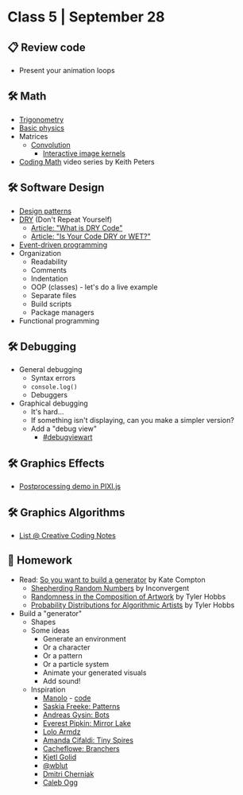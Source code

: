 # Class 5 | September 28

## 📋 Review code

* Present your animation loops

## 🛠️ Math

* [Trigonometry](https://editor.p5js.org/cacheflowe/sketches/SSqX9j2X-)
* [Basic physics](https://editor.p5js.org/cacheflowe/sketches/488Fdh1O1)
* Matrices
  * [Convolution](https://www.taylorpetrick.com/blog/post/convolution-part1)
    * [Interactive image kernels](https://setosa.io/ev/image-kernels/)
* [Coding Math](https://www.youtube.com/user/codingmath) video series by Keith Peters

## 🛠️ Software Design

* [Design patterns](https://medium.com/educative/the-7-most-important-software-design-patterns-d60e546afb0e)
* [DRY](https://en.wikipedia.org/wiki/Don%27t_repeat_yourself) (Don't Repeat Yourself)
  * [Article: "What is DRY Code"](https://codinglead.github.io/javascript/what-is-DRY-code)
  * [Article: "Is Your Code DRY or WET?"](https://dzone.com/articles/is-your-code-dry-or-wet)
* [Event-driven programming](https://en.wikipedia.org/wiki/Event-driven_programming)
* Organization
  * Readability
  * Comments
  * Indentation
  * OOP (classes) - let's do a live example
  * Separate files
  * Build scripts
  * Package managers
* Functional programming

## 🛠️ Debugging

* General debugging
  * Syntax errors
  * `console.log()`
  * Debuggers
* Graphical debugging
  * It's hard...
  * If something isn't displaying, can you make a simpler version?
  * Add a "debug view"
    * [#debugviewart](https://www.instagram.com/explore/tags/debugviewart/)

## 🛠️ Graphics Effects

* [Postprocessing demo in PIXI.js](https://pixijs.io/pixi-filters/tools/demo/)

## 🛠️ Graphics Algorithms

* [List @ Creative Coding Notes](https://github.com/cacheflowe/creative-coding-notes#graphics-concepts)

## 📝 Homework

* Read:
  [So you want to build a generator](http://galaxykate0.tumblr.com/post/139774965871/so-you-want-to-build-a-generator) by Kate Compton
  * [Shepherding Random Numbers](https://inconvergent.net/2016/shepherding-random-numbers/) by Inconvergent
  * [Randomness in the Composition of Artwork](https://tylerxhobbs.com/essays/2014/randomness-in-the-composition-of-artwork) by Tyler Hobbs
  * [Probability Distributions for Algorithmic Artists](https://tylerxhobbs.com/essays/2014/probability-distributions-for-algorithmic-artists) by Tyler Hobbs
* Build a "generator"
  * Shapes
  * Some ideas
    * Generate an environment
    * Or a character
    * Or a pattern
    * Or a particle system
    * Animate your generated visuals
    * Add sound!
  * Inspiration
    * [Manolo](https://www.behance.net/manoloide) - [code](https://github.com/manoloide/AllSketchs)
    * [Saskia Freeke: Patterns](http://sasj.nl/)
    * [Andreas Gysin: Bots](https://www.instagram.com/p/B9KGXmNByRa/)
    * [Everest Pipkin: Mirror Lake](https://everestpipkin.itch.io/mirrorlake)
    * [Lolo Armdz](https://www.instagram.com/p/Bo9XS81HomN/)
    * [Amanda Cifaldi: Tiny Spires](https://twitter.com/tinyspires)
    * [Cacheflowe: Branchers](https://www.instagram.com/p/BwHxemPFcMc/)
    * [Kjetl Golid](https://www.instagram.com/p/B1FUsgSANMz/)
    * [@wblut](https://www.instagram.com/p/B9scpU8HgXY/)
    * [Dmitri Cherniak](https://www.instagram.com/p/CDzmKONnAlj/)
    * [Caleb Ogg](https://www.instagram.com/p/B_YjBSYnMn1/)
